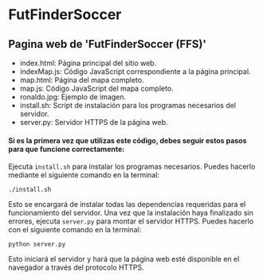 # FutFinderSoccer
## Pagina web de 'FutFinderSoccer (FFS)'

- index.html: Página principal del sitio web.
- indexMap.js: Código JavaScript correspondiente a la página principal.
- map.html: Página del mapa completo.
- map.js: Código JavaScript del mapa completo.
- ronaldo.jpg: Ejemplo de imagen.
- install.sh: Script de instalación para los programas necesarios del servidor.
- server.py: Servidor HTTPS de la página web.

#### Si es la primera vez que utilizas este código, debes seguir estos pasos para que funcione correctamente:

Ejecuta `install.sh` para instalar los programas necesarios. Puedes hacerlo mediante el siguiente comando en la terminal:
```
./install.sh
```
Esto se encargará de instalar todas las dependencias requeridas para el funcionamiento del servidor.
Una vez que la instalación haya finalizado sin errores, ejecuta `server.py` para montar el servidor HTTPS. Puedes hacerlo con el siguiente comando en la terminal:
```
python server.py
```
Esto iniciará el servidor y hará que la página web esté disponible en el navegador a través del protocolo HTTPS.
